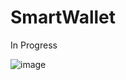 # SmartWallet

In Progress

![image](https://user-images.githubusercontent.com/77296221/170352328-45fc9bd2-0c4b-4faf-8d59-dca08c1e7032.png)
